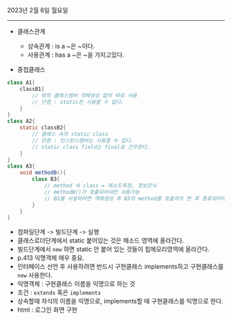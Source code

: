 2023년 2월 6일 월요일

---

- 클래스관계

  - 상속관계 : is a ~은 ~이다.
  - 사용관계 : has a ~은 ~을 가지고있다.

- 중첩클래스

```java
class A1{
    classB1{
        // 밖의 클래스멤버 객체생성 없이 바로 사용
        // 단점 : static은 사용할 수 없다.
    }
}
class A2{
    static classB2{
        // 클래스 속의 static class
        // 단점 : 인스턴스멤버는 사용할 수 없다.
        // static class field는 final로 간주한다.
    }
}
class A3{
    void methodB(){
        class B3{
            // method 속 class = 메소드독점, 정보은닉
            // methodB()가 호출되어야만 사용가능
            // B3를 사용하려면 객체생성 후 B3의 method를 호출까지 한 후 종료되어야 한다.
        }
    }
}
```

- 컴파일단계 -> 빌드단계 -> 실행
- 클래스로더단계에서 static 붙어있는 것은 메소드 영역에 올라간다.
- 빌드단계에서 `new` 하면 static 안 붙어 있는 것들이 힙메모리영역에 올라간다.
- p.413 익명객체 매우 중요.
- 인터페이스 선언 후 사용하려면 반드시 구현클래스 implements하고 구현클래스를 `new` 사용한다.
- 익명객체 : 구현클래스 이름을 익명으로 하는 것
- 조건 : `extends` 혹은 `implements`
- 상속할때 자식의 이름을 익명으로, implements할 때 구현클래스를 익명으로 한다.
- html : 로그인 화면 구현
